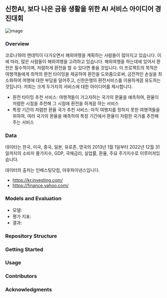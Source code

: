 ## 신한AI, 보다 나은 금융 생활을 위한 AI 서비스 아이디어 경진대회
![image](https://github.com/kangmincho1/ShinhanAI-competition/assets/72463778/2a24f61a-881d-4714-a8d1-f65dfc2cce74)


### Overview
코로나19의 엔데믹이 다가오면서 해외여행을 계획하는 사람들이 많아지고 있습니다. 이에 따라, 많은 사람들이 해외여행을 고려하고 있습니다. 해외여행을 하는데에 있어서 환전은 필수적이며, 저렴하게 환전을 할 수 있다면 좋을 것입니다.
이 프로젝트의 목적은 여행객들에게 최적의 환전 타이밍을 제공하여 환전을 도와줌으로써, 금전적인 손실을 최소화하여 여행에 대한 부담을 덜어주고, 신한은행의 환전서비스를 이용하게끔 유도하는 것입니다.
저희는 크게 두가지의 서비스에 대한 아이디어를 제시합니다.

- 환전 타이밍 추천 서비스: 여행객들이 가고자하는 국가의 환율을 예측하여, 환율이 저렴한 시점을 추천해 그 시점에 환전을 하게끔 하는 서비스
- 특정 기간의 저렴한 환율 국가 추천 서비스: 아직 여행지를 정하지 못한 여행객들을 위하여, 여러 국가의 환율을 예측하여 특정 기간에서 환율이 저렴한 국가를 추천해주는 서비스

### Data
데이터는 한국, 미국, 중국, 일본, 유로존, 영국의 2013년 1월 1일부터 2022년 12월 31일까지의 소비자 물가지수, GDP, 국채금리, 실업률, 환율, 주요 주가지수로 이루어져있습니다.

데이터의 출처는 인베스팅닷컴, 야후파이낸스입니다.
- https://kr.investing.com/
- https://finance.yahoo.com/

### Models and Evaluation
- 모델:
- 평가 지표:
- 결과:

### Repository Structure

### Getting Started

### Usage

### Contributors

### Acknowledgments
